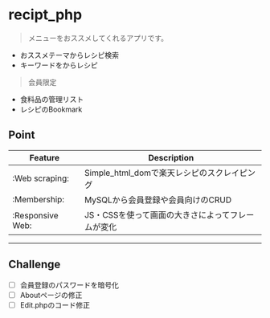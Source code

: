 # recipt_php
> メニューをおススメしてくれるアプリです。
- おススメテーマからレシピ検索
- キーワードをからレシピ
> 会員限定
- 食料品の管理リスト
- レシピのBookmark

## Point
|Feature|Description|
|--|--|
|:Web scraping:|Simple_html_domで楽天レシピのスクレイピング|
|:Membership:|MySQLから会員登録や会員向けのCRUD|
|:Responsive Web:|JS・CSSを使って画面の大きさによってフレームが変化|

___

## Challenge
- [ ] 会員登録のパスワードを暗号化
- [ ] Aboutページの修正
- [ ] Edit.phpのコード修正
